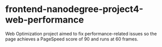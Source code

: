 # frontend-nanodegree-project4-web-performance
Web Optimization project aimed to fix performance-related issues so the page achieves a PageSpeed score of 90 and runs at 60 frames.
